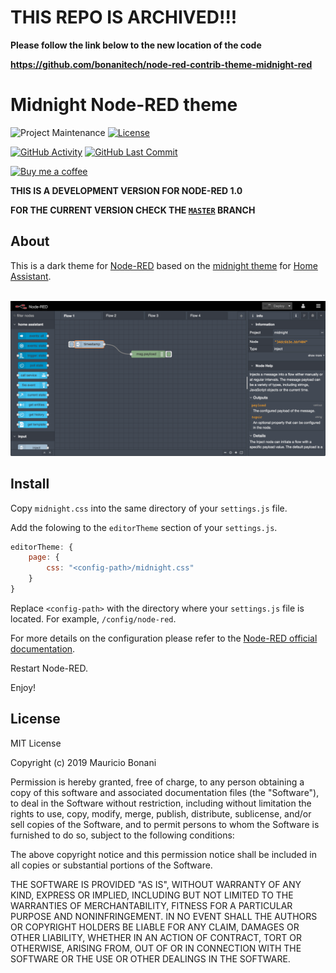 # **THIS REPO IS ARCHIVED!!!**

**Please follow the link below to the new location of the code**

**https://github.com/bonanitech/node-red-contrib-theme-midnight-red**

# Midnight Node-RED theme

![Project Maintenance][maintenance-shield]
[![License][license-shield]](LICENSE.md)

[![GitHub Activity][commits-shield]][commits]
[![GitHub Last Commit][last-commit-shield]][commits]

[![Buy me a coffee][buymeacoffee-shield]][buymeacoffee]

**THIS IS A DEVELOPMENT VERSION FOR NODE-RED 1.0**

**FOR THE CURRENT VERSION CHECK THE [`MASTER`][master-branch] BRANCH**

## About

This is a dark theme for [Node-RED][node-red] based on the [midnight theme][ha-midnight-theme] for [Home Assistant][home-assistant].

<br />

<div align="center">
  <img src="images/screenshot.png">
</div>

## Install

Copy `midnight.css` into the same directory of your `settings.js` file.

Add the folowing to the `editorTheme` section of your `settings.js`.

```js
editorTheme: {
    page: {
        css: "<config-path>/midnight.css"
    }
}
```

Replace `<config-path>` with the directory where your `settings.js` file is located. For example, `/config/node-red`.

For more details on the configuration please refer to the [Node-RED official documentation][node-red-doc].

Restart Node-RED.

Enjoy!

## License

MIT License

Copyright (c) 2019 Mauricio Bonani

Permission is hereby granted, free of charge, to any person obtaining a copy
of this software and associated documentation files (the "Software"), to deal
in the Software without restriction, including without limitation the rights
to use, copy, modify, merge, publish, distribute, sublicense, and/or sell
copies of the Software, and to permit persons to whom the Software is
furnished to do so, subject to the following conditions:

The above copyright notice and this permission notice shall be included in all
copies or substantial portions of the Software.

THE SOFTWARE IS PROVIDED "AS IS", WITHOUT WARRANTY OF ANY KIND, EXPRESS OR
IMPLIED, INCLUDING BUT NOT LIMITED TO THE WARRANTIES OF MERCHANTABILITY,
FITNESS FOR A PARTICULAR PURPOSE AND NONINFRINGEMENT. IN NO EVENT SHALL THE
AUTHORS OR COPYRIGHT HOLDERS BE LIABLE FOR ANY CLAIM, DAMAGES OR OTHER
LIABILITY, WHETHER IN AN ACTION OF CONTRACT, TORT OR OTHERWISE, ARISING FROM,
OUT OF OR IN CONNECTION WITH THE SOFTWARE OR THE USE OR OTHER DEALINGS IN THE
SOFTWARE.

[bonanitech]: https://github.com/bonanitech
[buymeacoffee-shield]: https://www.buymeacoffee.com/assets/img/guidelines/download-assets-sm-2.svg
[buymeacoffee]: https://www.buymeacoffee.com/mbonani
[commits-shield]: https://img.shields.io/github/commit-activity/y/bonanitech/midnight-red.svg?style=for-the-badge
[commits]: https://github.com/bonanitech/midnight-red/commits/master
[contributors]: https://github.com/bonanitech/midnight-red/graphs/contributors
[discord-shield]: https://img.shields.io/discord/330944238910963714.svg
[ha-midnight-theme]: https://community.home-assistant.io/t/midnight-theme/28598
[home-assistant]: https://home-assistant.io
[issue]: https://github.com/bonanitech/midnight-red/issues
[last-commit-shield]: https://img.shields.io/github/last-commit/bonanitech/midnight-red.svg?style=for-the-badge
[license-shield]: https://img.shields.io/github/license/bonanitech/midnight-red.svg?style=for-the-badge
[maintenance-shield]: https://img.shields.io/maintenance/yes/2019.svg?style=for-the-badge
[master-branch]: https://github.com/bonanitech/midnight-red/tree/master
[node-red-doc]: https://nodered.org/docs/configuration
[node-red]: https://nodered.org/